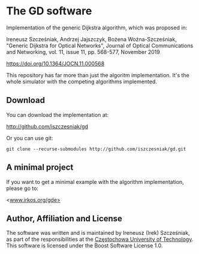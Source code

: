 # The GD software

Implementation of the generic Dijkstra algorithm, which was proposed
in:

Ireneusz Szcześniak, Andrzej Jajszczyk, Bożena Woźna-Szcześniak,
"Generic Dijkstra for Optical Networks", Journal of Optical
Communications and Networking, vol. 11, issue 11, pp. 568-577,
November 2019

<https://doi.org/10.1364/JOCN.11.000568>

This repository has far more than just the algoritm implementation.
It's the whole simulator with the competing algorithms implemented.

## Download

You can download the implementation at:

<http://github.com/iszczesniak/gd>

Or you can use git:

`git clone --recurse-submodules http://github.com/iszczesniak/gd.git`

## A minimal project

If you want to get a minimal example with the algorithm
implementation, please go to:

<www.irkos.org/gde>

## Author, Affiliation and License

The software was written and is maintained by Ireneusz (Irek)
Szcześniak, as part of the responsibilities at the [Częstochowa
University of Technology](http://pcz.pl). This software is licensed
under the Boost Software License 1.0.
